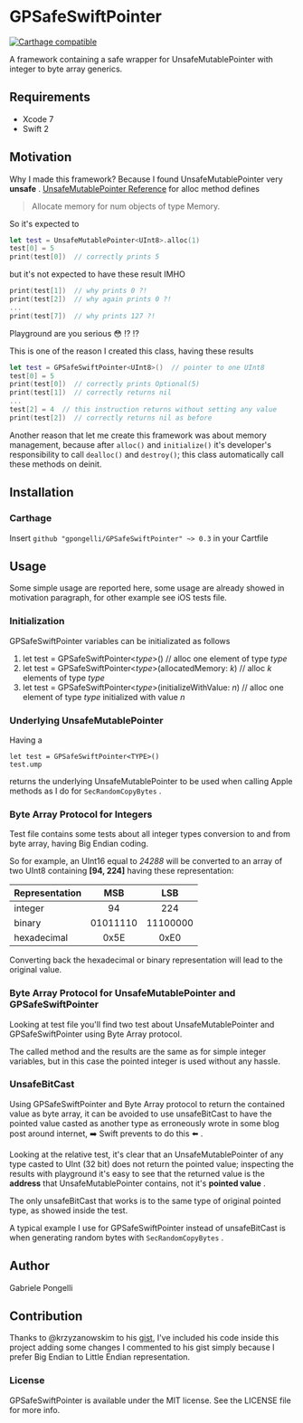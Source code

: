 # GPSafeSwiftPointer
[![Carthage compatible](https://img.shields.io/badge/Carthage-compatible-4BC51D.svg?style=flat)](https://github.com/Carthage/Carthage)

A framework containing a safe wrapper for UnsafeMutablePointer with integer to byte array generics.

## Requirements
- Xcode 7
- Swift 2

## Motivation
Why I made this framework? Because I found UnsafeMutablePointer very **unsafe** .
[UnsafeMutablePointer Reference](https://developer.apple.com/library/prerelease/mac/documentation/Swift/Reference/Swift_UnsafeMutablePointer_Structure/index.html#//apple_ref/swift/structcm/UnsafeMutablePointer/s:ZFVSs20UnsafeMutablePointer5allocurFMGS_q__FSiGS_q__) for alloc method defines
> Allocate memory for num objects of type Memory.

So it's expected to 
```swift
let test = UnsafeMutablePointer<UInt8>.alloc(1)
test[0] = 5
print(test[0])  // correctly prints 5
```

but it's not expected to have these result IMHO
```swift
print(test[1])  // why prints 0 ?!
print(test[2])  // why again prints 0 ?!
...
print(test[7])  // why prints 127 ?!
```
Playground are you serious :flushed: :interrobang: :interrobang:

This is one of the reason I created this class, having these results
```swift
let test = GPSafeSwiftPointer<UInt8>()  // pointer to one UInt8
test[0] = 5
print(test[0])  // correctly prints Optional(5)
print(test[1])  // correctly returns nil 
...
test[2] = 4  // this instruction returns without setting any value
print(test[2])  // correctly returns nil as before
```

Another reason that let me create this framework was about memory management, because after `alloc()` and `initialize()` it's developer's responsibility to call `dealloc()` and `destroy()`; this class automatically call these methods on deinit.


## Installation
### Carthage
Insert `github "gpongelli/GPSafeSwiftPointer" ~> 0.3` in your Cartfile


## Usage
Some simple usage are reported here, some usage are already showed in motivation paragraph, for other example see iOS tests file.


### Initialization
GPSafeSwiftPointer variables can be initializated as follows

1. let test = GPSafeSwiftPointer<_type_>()  // alloc one element of type _type_
2. let test = GPSafeSwiftPointer<_type_>(allocatedMemory: _k_)  // alloc _k_ elements of type _type_
3. let test = GPSafeSwiftPointer<_type_>(initializeWithValue: _n_)  // alloc one element of type _type_ initialized with value _n_


### Underlying UnsafeMutablePointer
Having a 
```
let test = GPSafeSwiftPointer<TYPE>() 
test.ump 
```
returns the underlying UnsafeMutablePointer<TYPE> to be used when calling Apple methods as I do for `SecRandomCopyBytes` .


### Byte Array Protocol for Integers
Test file contains some tests about all integer types conversion to and from byte array, having Big Endian coding.

So for example, an UInt16 equal to _24288_ will be converted to an array of two UInt8 containing __[94, 224]__ having these representation:

Representation |  MSB     |   LSB
:--------------|:--------:|:--------:
integer        |    94    |   224
binary         | 01011110 | 11100000
hexadecimal    |   0x5E   |   0xE0

Converting back the hexadecimal or binary representation will lead to the original value.


### Byte Array Protocol for UnsafeMutablePointer and GPSafeSwiftPointer
Looking at test file you'll find two test about UnsafeMutablePointer and GPSafeSwiftPointer using Byte Array protocol.

The called method and the results are the same as for simple integer variables, but in this case the pointed integer is used without any hassle.


### UnsafeBitCast 
Using GPSafeSwiftPointer and Byte Array protocol to return the contained value as byte array, it can be avoided to use unsafeBitCast to have the pointed value casted as another type as erroneously wrote in some blog post around internet, :arrow_right: Swift prevents to do this :arrow_left: .

Looking at the relative test, it's clear that an UnsafeMutablePointer of any type casted to UInt (32 bit) does not return the pointed value; inspecting the results with playground it's easy to see that the returned value is the **address** that UnsafeMutablePointer contains, not it's **pointed value** .

The only unsafeBitCast that works is to the same type of original pointed type, as showed inside the test.

A typical example I use for GPSafeSwiftPointer instead of unsafeBitCast is when generating random bytes with `SecRandomCopyBytes` .


## Author
Gabriele Pongelli


## Contribution
Thanks to @krzyzanowskim to his [gist](https://gist.github.com/krzyzanowskim/c84d039d1542c1a82731), I've included his code inside this project adding some changes I commented to his gist simply because I prefer Big Endian to Little Endian representation.


### License
GPSafeSwiftPointer is available under the MIT license. See the LICENSE file for more info.
